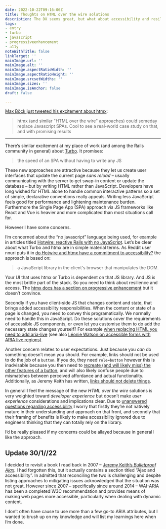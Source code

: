 ```yaml
---
date: 2022-10-22T09:16:06Z
title: Thoughts on HTML over the wire solutions
description: The DX seems great, but what about accessibility and resilience?
tags:
- entry
- turbo
- javascript
- progressiveenhancement
- a11y
noteWithTitle: false
linkTarget: ''
mainImage.url: ''
mainImage.alt: ''
mainImage.aspectRatioWidth: ''
mainImage.aspectRatioHeight: ''
mainImage.srcsetWidths: ''
mainImage.sizes: ''
mainImage.isAnchor: false
draft: false

---
```

[Max Böck just tweeted his excitement about htmx](https://twitter.com/mxbck/status/1581595524180094977):

> htmx (and similar "HTML over the wire" approaches) could someday replace Javascript SPAs. Cool to see a real-world case study on that, and with promising results

---

There’s similar excitement at my place of work (and among the Rails community in general) about [Turbo](https://turbo.hotwired.dev/). It promises:

> the speed of an SPA without having to write any JS

These new approaches are attractive because they let us create user interfaces that update the current page _sans reload_ – usually communicating with the server to get swap-in content or update the database –  but by writing HTML rather than JavaScript. Developers have long wished for HTML alone to handle common interactive patterns so a set of simple, declarative conventions really appeals. Writing less JavaScript feels good for performance and lightening maintenance burden. Furthermore the Single Page App (SPA) approach via JS frameworks like React and Vue is heavier and more complicated than most situations call for.

However I have some concerns.

I’m concerned about the “no javascript” language being used, for example in articles titled [Hotwire: reactive Rails with no JavaScript](https://evilmartians.com/chronicles/hotwire-reactive-rails-with-no-javascript). Let’s be clear about what Turbo and htmx are in simple material terms. As Reddit user nnuri puts it in [do Hotwire and htmx have a commitment to accessibility?](https://www.reddit.com/r/rails/comments/tx8lj7/does_hotwire_have_an_a11y_commitment/) the approach is based on:

> a JavaScript library in the client's browser that manipulates the DOM.

Your UI that uses htmx or Turbo is dependent on that JS library. And JS is the most brittle part of the stack. So you need to think about resilience and access. The [htmx docs has a section on progressive enhancement](https://htmx.org/docs/#progressive_enhancement) but it doesn’t convince. 

Secondly if you have client-side JS that changes content and state, that brings added accessibility responsibilities. When the content or state of a page is changed, you need to convey this programatically. We normally need to handle this in JavaScript. Do these solutions cover the requirements of accessible JS components, or even let you customise them to do add the necessary state changes yourself? For example [when replacing HTML you need to add aria-live](https://developer.mozilla.org/en-US/docs/Web/Accessibility/ARIA/ARIA_Live_Regions) (see also [Léonie Watson on accessible forms with ARIA live regions](https://tink.uk/accessible-forms-with-aria-live-regions/)).

Another concern relates to user expectations. Just because you _can_ do something doesn’t mean you should. For example, links should not be used to do the job of a `button`. If you do, they need `role=button` however this is inadvisable because you then need to [recreate (and will likely miss) the other features of a button](https://developer.mozilla.org/en-US/docs/Web/Accessibility/ARIA/Roles/button_role#description), and will also likely confuse people due to mismatches between perceived affordance and actual functionality. Additionally, as Jeremy Keith has written, [links should not delete things](https://adactio.com/journal/17768).

In general I feel the message of the new _HTML over the wire_ solutions is very weighted toward _developer experience_ but doesn’t make _user experience_ considerations and implications clear. Due to [unanswered questions regarding accessibility](https://github.com/bigskysoftware/htmx/issues/731) I worry that firstly they’re not natively mature in their understanding and approach on that front, and secondly that their framing of benefits is likely to make accessibility ignored due to engineers thinking that they can totally rely on the library.

I’d be really pleased if my concerns could be allayed because in general I like the approach.

## Update 30/1//22

I decided to revisit a book I read back in 2007 – [Jeremy Keith’s _Bulletproof Ajax_](https://bulletproofajax.com/). I had forgotten this, but it actually contains a section titled “Ajax and accessibility”. In admitted that reconciling the two is challenging and despite listing approaches to mitigating issues acknowledged that the situation was not great. However since 2007 – specifically since around 2014 – WAI-ARIA has been a completed W3C recommendation and provides means of making web pages more accessible, particularly when dealing with dynamic content. 

I don’t often have cause to use more than a few go-to ARIA attributes, but I wanted to brush up on my knowledge and will list my learnings here when I’m done. 
